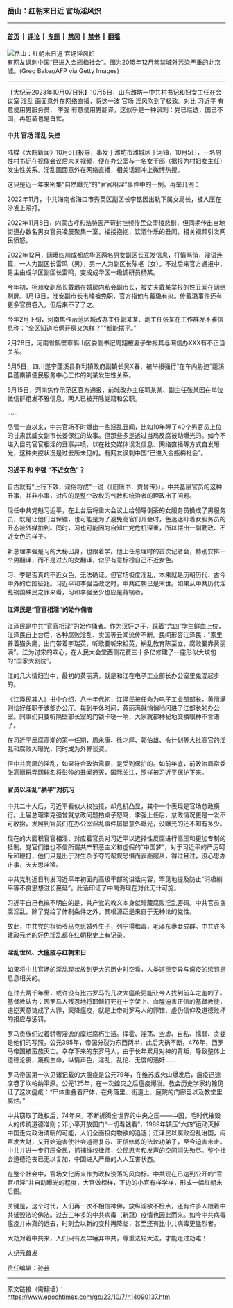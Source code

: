 ### 岳山：红朝末日近 官场淫风炽

---

#### [首页](../../../..?n14090137) &nbsp;|&nbsp; [评论](../../../../../epoch-comment?n14090137) &nbsp;|&nbsp; [专题](../../../../../epoch-special?n14090137) &nbsp;|&nbsp; [禁闻](../../../../../epoch-news?n14090137) &nbsp;|&nbsp; [禁书](../../../../../books?n14090137) &nbsp;|&nbsp; [翻墙](https://github.com/gfw-breaker/nogfw/blob/master/README.md?n14090137)


<div><img alt="岳山：红朝末日近 官场淫风炽" class="attachment-djy_600_400 size-djy_600_400 wp-post-image" src="https://i.epochtimes.com/assets/uploads/2022/02/id13560475-Forbidden-City-GettyImages-501955696-for-Selling-927-and-BW-686-1.jpeg"/>
<div class="caption">
 有网友讽刺中国“已进入金瓶梅社会”。图为2015年12月紫禁城外污染严重的北京城。(Greg Baker/AFP via Getty Images)
</div></div><hr/><div class="post_content" id="artbody" itemprop="articleBody">
 <!-- article content begin -->
 <p>
  【大纪元2023年10月07日讯】10月5日，山东潍坊一中共村书记和妇女主任在会议室
  <ok href="https://www.epochtimes.com/gb/tag/%E6%B7%AB%E4%B9%B1.html">
   淫乱
  </ok>
  画面意外在网络直播，将这一波
  <ok href="https://www.epochtimes.com/gb/tag/%E5%AE%98%E5%9C%BA.html">
   官场
  </ok>
  淫风吹到了极致。对比
  <ok href="https://www.epochtimes.com/gb/tag/%E4%B9%A0%E8%BF%91%E5%B9%B3.html">
   习近平
  </ok>
  有意使用男服务员、
  <ok href="https://www.epochtimes.com/gb/tag/%E6%9D%8E%E5%BC%BA.html">
   李强
  </ok>
  有意使用男翻译，这似乎是一种讽刺：党已烂透，国已不国，再包装也是白忙。
 </p>
 <h4>
  中共
  <ok href="https://www.epochtimes.com/gb/tag/%E5%AE%98%E5%9C%BA.html">
   官场
  </ok>
  <ok href="https://www.epochtimes.com/gb/tag/%E6%B7%AB%E4%B9%B1.html">
   淫乱
  </ok>
  失控
 </h4>
 <p>
  陆媒《大皖新闻》10月6日报导，事发于潍坊市潍城区于河镇，10月5日，一名男性村书记在视像会议后未关视频，便在办公室与一名女干部（据报为村妇女主任）发生性关系。淫乱画面意外在网络直播，相关话题冲上微博热搜。
 </p>
 <p>
  这只是近一年来密集“自然曝光”的“官官相淫”事件中的一例。再举几例：
 </p>
 <p>
  2022年11月，中共海南省海口市秀英区副区长李铭因出轨下属女局长，被人压在沙发上殴打。
 </p>
 <p>
  2022年11月8日，内蒙古呼和浩特因严苛封控频传民众堕楼悲剧，但同期传出当地街道办数名男女官员凌晨聚集一室，搂搂抱抱，饮酒作乐的丑闻，相关视频引发网民愤怒。
 </p>
 <p>
  2022年12月，网曝四川成都成华区两名男女副区长互发信息，打情骂俏，淫语连篇，一人为副区长雷鸣（男），另一人为副区长陈枢（女）。不过后来官方通报中，男主由成华区副区长雷鸣，变成成华区一级调研员杨某。
 </p>
 <p>
  今年初，扬州女副局长戴璐在婚房内私会副市长，被丈夫戴某举报的性丑闻在网络刷屏。1月13日，淮安副市长韦峰被免职，官方指他与戴璐有染。传戴璐事件还有更多官员卷入，但后来不了了之。
 </p>
 <p>
  今年2月下旬，河南焦作示范区城改办主任郭某某、副主任张某在工作群发不雅信息称：“全区知道咱俩开房又怎样？”“都能摆平。”
 </p>
 <p>
  2月28日，河南省鹤壁市鹤山区委副书记周翔被妻子举报其与网信办XXX有不正当关系。
 </p>
 <p>
  5月5日，四川遂宁蓬溪县群利镇政府副镇长吴X春，被举报强行“在车内胁迫”蓬溪县蓬南镇便民服务中心工作的刘某发生性关系。
 </p>
 <p>
  5月15日，河南焦作示范区官方通报，前城改办主任郭某某、副主任张某因在单位微信群组发不雅信息，两人已被开除党籍和公职。
 </p>
 <p>
  ……
 </p>
 <p>
  尽管一直以来，中共官场不时爆出一些淫乱丑闻，比如10年睡了40个男官员上位的甘肃武威女副市长姜保红的故事。但那些多是透过当局反腐被动曝光的。如今不堪入目的官官相淫的丑事井喷，以在社交媒体误发信息、网络直播等方式自发曝光，这种失控状况是过去所未见的。有网友讽刺中国“已进入金瓶梅社会”。
 </p>
 <h4>
  <ok href="https://www.epochtimes.com/gb/tag/%E4%B9%A0%E8%BF%91%E5%B9%B3.html">
   习近平
  </ok>
  和
  <ok href="https://www.epochtimes.com/gb/tag/%E6%9D%8E%E5%BC%BA.html">
   李强
  </ok>
  “不近女色”？
 </h4>
 <p>
  自古就有“上行下效，淫俗将成”一说（《旧唐书．贾曾传》）。中共基层官员的这种丑事，并非小事，对应的是整个政权的气数和统治者的理政出了问题。
 </p>
 <p>
  现任中共党魁习近平，在上台后将重大会议上给领导倒茶的女服务员换成了男服务员，既是让他们当保镖，也可能是为了避免高官们开会时，色迷迷盯着女服务员的丑态被外媒拍到。同时，习也可能因为自知亡党危机深重，所以摆出一副勤政、不近女色的样子。
 </p>
 <p>
  新总理李强是习的大秘出身，也跟着学。他上任总理时的首次记者会，特别安排一个男翻译，而不是过去的女翻译，似乎有意标榜自己不近女色。
 </p>
 <p>
  习、李是否真的不近女色，无法确证。但官场极度淫乱，本来就是历朝历代、古今中外的亡国征兆。习近平和李强当政之时，中共红朝已是末世。如果从中共历代淫乱祸国殃民之罪来看，习和李强至少也应是背锅者。
 </p>
 <h4>
  江泽民是“官官相淫”的始作俑者
 </h4>
 <p>
  江泽民是中共“官官相淫”的始作俑者。作为汉奸之子，踩着“六四”学生鲜血上位，江泽民自上台后，各种腐败淫乱、卖国等丑闻流传不断。民间形容江泽民：“家里养着猫头鹰，出门带着李瑞英，听歌要听宋祖英，祸乱教育陈至立，腐败要靠黄丽满”。江为讨宋的欢心，在人民大会堂西侧花费三十多亿修建了一座形似大坟包的“国家大剧院”。
 </p>
 <p>
  江的几大情妇当中，最初的黄丽满，就是和江在电子工业部长办公室里鬼混起步的。
 </p>
 <p>
  《江泽民其人》书中介绍，八十年代初，江泽民被任命为电子工业部部长，黄丽满则恰好任职于该部办公厅。每到午休时间，黄丽满就悄悄地闪进了江部长的办公室。同事们只要听隔壁部长室的门锁卡哒一响，大家就都神秘地交换眼神不言语了。
 </p>
 <p>
  在习近平反腐高潮的第一任期，周永康、徐才厚、郭伯雄、令计划等大批高官的淫乱和腐败大曝光，同时成为外界谈资。
 </p>
 <p>
  但中共高层的淫乱，如果符合政治需要，是受到保护的。如前年底，前政治局常委张高丽玩弄网球名将彭帅的丑闻通天，国际关注，照样被习近平保护下来。
 </p>
 <h4>
  官员以淫乱“躺平”对抗习
 </h4>
 <p>
  中共二十大后，习近平看似大权独揽，却危机凸显，其中一个表现是官场怠政横行。上届总理李克强曾就怠政问题拍桌子怒骂，李强上任后，怠政情况更是一发不可收拾，发展到官员们在办公室淫乱事件屡屡意外曝光，没曝光的还不知有多少。
 </p>
 <p>
  现在的大面积官官相淫，对应着官员对习近平以选择性反腐进行高压和更加专制的抵制。党官们谁也不信所谓共产邪恶主义和虚假的“中国梦”，对于习近平的严厉呵斥和鞭打，他们只是出于对生杀予夺的帮规恐惧而表面服从，得过且过，没心思办正事，天天思淫欲。
 </p>
 <p>
  中共党刊近日刊发习近平年初面向高级干部的讲话内容，罕见地提及防止“消极躺平等不良思想滋长蔓延”。此话印证了中南海现在对此无计可施。
 </p>
 <p>
  习近平自己也搞不明白的是，共产党的教义本身就暗藏腐败淫乱密码。中共官员贪腐淫乱，除了党给了体制条件之外，其根源正是来自于无神论的党性。
 </p>
 <p>
  故此，中共党的祖师爷马克思婚外生子，列宁得梅毒，毛泽东妻妾成群。中共许多建政元老的好色淫乱都在红朝秘史上有记录。
 </p>
 <h4>
  淫乱世风、大瘟疫与红朝末日
 </h4>
 <p>
  如果将中共官场的淫乱现状放到更大的历史时空看，人类道德变异与瘟疫的惩罚是息息相关的。
 </p>
 <p>
  在过去两千年里，或许没有比古罗马的几次大瘟疫更能让今人找到前车之鉴的了。基督教认为：因罗马人残忍地将耶稣钉死在十字架上、血腥迫害正信的基督教徒，违逆天意铸成了大罪，天降瘟疫，就是上帝对罗马人的罪错、虚伪信仰及道德败坏的报应与惩罚。
 </p>
 <p>
  罗马贵族们过着骄奢淫逸的糜烂腐朽生活。挥霍、淫荡、空虚、自私、懦弱、贪婪是他们的写照。公元395年，帝国分裂为东西两半，此后灾祸不断，476年，西罗马帝国被蛮族灭亡。幸存下来的东罗马人，由于长年累月对神的背叛，导致整体上道德沦丧，蔑视生命，纵情声色，淫乱，乱伦、无度的通奸……
 </p>
 <p>
  罗马帝国第一次见诸记载的大瘟疫是公元79年，在维苏威火山爆发后，瘟疫迅速席卷了坎帕纳平原。公元125年，在一次蝗灾之后瘟疫爆发。教会历史学家约翰见证了这次瘟疫：“尸体重叠着尸体，在角落里、街道上、庭院的门廊里以及教堂里腐烂。”
 </p>
 <p>
  中共窃取了政权后，74年来，不断折腾全世界的中央之国——中国，毛时代摧毁人的传统道德准则；邓小平开放国门“一切看钱看”，1989年镇压“六四”运动灭掉中国走向政治清明的可能，人们全面投向物欲的追逐；江泽民以腐败淫乱治国，闷声发大财，又开始迫害使社会道德复苏、正信修炼的法轮功弟子，至今迫害未止。中共并进一步打压全民，抓捕维权律师，公民思考和发声的空间消失殆尽。整个社会道德沦丧已无以复加，中国进入严重的人人互害状态。
 </p>
 <p>
  在整个社会中，官场文化历来作为政权没落的风向标。中共现在已达到公开的“官官相淫”并自动曝光的程度，大官做榜样，下边的小官有样学样，形成一幅红朝末后图。
 </p>
 <p>
  关键是，这个时代，人们再一次不相信神佛，放纵淫欲不检点，还有许多人跟着中共诋毁法轮佛法。过去三年多的中共病毒（新冠）疫情也因此而来。如今中共病毒瘟疫并未真的远去，时刻会以新的变种再降临，甚至还有比中共病毒更猛烈者。
 </p>
 <p>
  大劫对着中共来，人们只有及早唾弃中共，尊重法轮大法，才能走过劫难！
 </p>
 <p>
  大纪元首发
 </p>
 <p>
  责任编辑：孙芸
 </p>
 <!-- article content end -->
 <div id="below_article_ad">
 </div>
</div>


---

原文链接（需翻墙）：https://www.epochtimes.com/gb/23/10/7/n14090137.htm